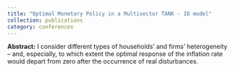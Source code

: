 ```yaml
---
title: "Optimal Monetary Policy in a Multisector TANK - IO model"
collection: publications
category: conferences
---
```


**Abstract:** I consider different types of households’ and firms’ heterogeneity – and, especially, to which extent the optimal response of the inflation rate would depart from zero after the occurrence of real disturbances.
